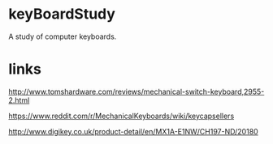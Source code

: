 # keyBoardStudy

A study of computer keyboards.

<h1>links</h1>
<a href="http://www.tomshardware.com/reviews/mechanical-switch-keyboard,2955-2.html">http://www.tomshardware.com/reviews/mechanical-switch-keyboard,2955-2.html</a>

<a href="https://www.reddit.com/r/MechanicalKeyboards/wiki/keycapsellers">https://www.reddit.com/r/MechanicalKeyboards/wiki/keycapsellers</a>

<a href="http://www.digikey.co.uk/product-detail/en/MX1A-E1NW/CH197-ND/20180">http://www.digikey.co.uk/product-detail/en/MX1A-E1NW/CH197-ND/20180</a>


